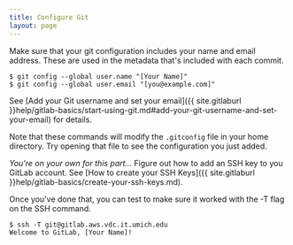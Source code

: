 ```yaml
---
title: Configure Git
layout: page
---
```


Make sure that your git configuration includes your name and email address. These are used in the metadata that's included with each commit.

```terminal
$ git config --global user.name "[Your Name]"
$ git config --global user.email "[you@example.com]"
```

See [Add your Git username and set your email]({{ site.gitlaburl }}help/gitlab-basics/start-using-git.md#add-your-git-username-and-set-your-email) for details.

Note that these commands will modify the `.gitconfig` file in your home directory. Try opening that file to see the configuration you just added.

*You're on your own for this part...* Figure out how to add an SSH key to you GitLab account. See [How to create your SSH Keys]({{ site.gitlaburl }}help/gitlab-basics/create-your-ssh-keys.md).

Once you've done that, you can test to make sure it worked with the -T flag on the SSH command.

```terminal
$ ssh -T git@gitlab.aws.vdc.it.umich.edu
Welcome to GitLab, [Your Name]!
```
